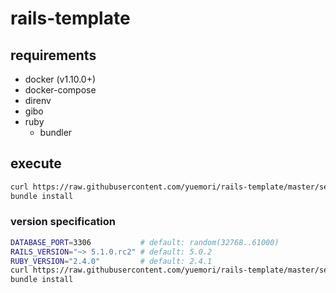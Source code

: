 # rails-template

## requirements

- docker (v1.10.0+)
- docker-compose
- direnv
- gibo
- ruby
  - bundler

## execute

```bash
curl https://raw.githubusercontent.com/yuemori/rails-template/master/setup.sh | bash -x
bundle install
```

### version specification

```bash
DATABASE_PORT=3306           # default: random(32768..61000)
RAILS_VERSION="~> 5.1.0.rc2" # default: 5.0.2
RUBY_VERSION="2.4.0"         # default: 2.4.1
curl https://raw.githubusercontent.com/yuemori/rails-template/master/setup.sh | DATABASE_PORT=$DATABASE_PORT RAILS_VERSION=$RAILS_VERSION RUBY_VERSION=$RUBY_VERSION bash -x
bundle install
```
